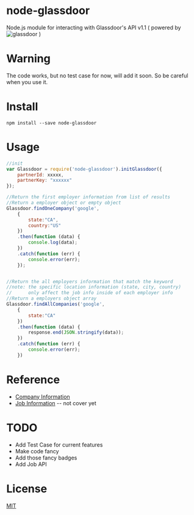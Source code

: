 # node-glassdoor
Node.js module for interacting with Glassdoor's API v1.1
 ( powered by ![glassdoor](https://www.glassdoor.com/static/img/api/glassdoor_logo_80.png) )

# Warning
The code works, but no test case for now, will add it soon. So be careful when you use it.

# Install
```
npm install --save node-glassdoor
```

# Usage
```javascript
//init
var Glassdoor = require('node-glassdoor').initGlassdoor({
    partnerId: xxxxx,
    partnerKey: "xxxxxx"
});

//Return the first employer information from list of results
//Return a employer object or empty object
Glassdoor.findOneCompany('google', 
	{
		state:"CA", 
		country:"US"
	})
    .then(function (data) {
        console.log(data);
    })
    .catch(function (err) {
        console.error(err);
    });


//Return the all employers information that match the keyword
//note: the specific location information (state, city, country) 
//		only affect the job info inside of each employer info
//Return a employers object array
Glassdoor.findAllCompanies('google', 
	{
		state:"CA"
	})
    .then(function (data) {
        response.end(JSON.stringify(data));
    })
    .catch(function (err) {
        console.error(err);
    }) 
```

# Reference
- [Company Information](https://www.glassdoor.com/developer/companiesApiActions.htm)
- [Job Information](https://www.glassdoor.com/developer/jobsApiActions.htm) -- not cover yet

# TODO
- Add Test Case for current features
- Make code fancy
- Add those fancy badges
- Add Job API

# License
[MIT](http://spdx.org/licenses/MIT)
